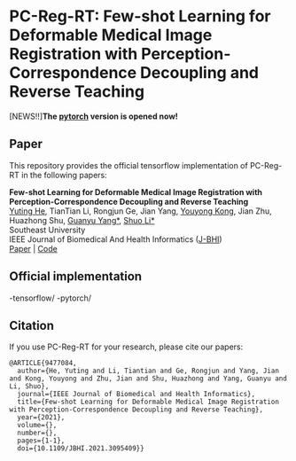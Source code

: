 # PC-Reg-RT: Few-shot Learning for Deformable Medical Image Registration with Perception-Correspondence Decoupling and Reverse Teaching

[NEWS!!]**The [pytorch](https://github.com/YutingHe-list/PC-Reg-RT/tree/main/pytorch) version is opened now!**

## Paper
This repository provides the official tensorflow implementation of PC-Reg-RT in the following papers:

**Few-shot Learning for Deformable Medical Image Registration with Perception-Correspondence Decoupling and Reverse Teaching** <br/> 
[Yuting He](http://19951124.academic.site/?lang=en), TianTian Li, Rongjun Ge, Jian Yang, [Youyong Kong](https://cse.seu.edu.cn/2019/0105/c23024a257502/page.htm), Jian Zhu, Huazhong Shu, [Guanyu Yang*](https://cse.seu.edu.cn/2019/0103/c23024a257233/page.htm), [Shuo Li*](http://www.digitalimaginggroup.ca/members/shuo.php) <br/>
Southeast University <br/>
IEEE Journal of Biomedical And Health Informatics ([J-BHI](https://www.embs.org/jbhi/)) <br/>
[Paper](https://ieeexplore.ieee.org/document/9477084) | [Code](https://github.com/YutingHe-list/PC-Reg-RT)

## Official implementation
-tensorflow/
-pytorch/

## Citation
If you use PC-Reg-RT for your research, please cite our papers:
```
@ARTICLE{9477084,
  author={He, Yuting and Li, Tiantian and Ge, Rongjun and Yang, Jian and Kong, Youyong and Zhu, Jian and Shu, Huazhong and Yang, Guanyu and Li, Shuo},
  journal={IEEE Journal of Biomedical and Health Informatics}, 
  title={Few-shot Learning for Deformable Medical Image Registration with Perception-Correspondence Decoupling and Reverse Teaching}, 
  year={2021},
  volume={},
  number={},
  pages={1-1},
  doi={10.1109/JBHI.2021.3095409}}
